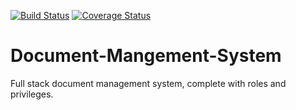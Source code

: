[![Build Status](https://travis-ci.org/andela-ooyewole/Document-Mangement-System.svg?branch=develop)](https://travis-ci.org/andela-ooyewole/Document-Mangement-System)
[![Coverage Status](https://coveralls.io/repos/github/andela-ooyewole/Document-Mangement-System/badge.svg?branch=develop)](https://coveralls.io/github/andela-ooyewole/Document-Mangement-System?branch=develop)

# Document-Mangement-System
Full stack document management system, complete with roles and privileges.

